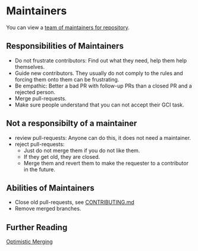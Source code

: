 Maintainers
===========

You can view a [team of maintainers for repository](https://github.com/orgs/fossasia/teams/gci16-maintainers).

Responsibilities of Maintainers
-------------------------------

- Do not frustrate contributors: Find out what they need, help them help themselves.
- Guide new contributors. They usually do not comply to the rules and forcing them onto them can be frustrating.
- Be empathic: Better a bad PR with follow-up PRs than a closed PR and a rejected person.
- Merge pull-requests.
- Make sure people understand that you can not accept their GCI task.

Not a responsibilty of a maintainer
-----------------------------------

- review pull-requests: Anyone can do this, it does not need a maintainer.
- reject pull-requests:
  - Just do not merge them if you do not like them.
  - If they get old, they are closed.
  - Merge them and revert them to make the requester to a contributor in the future.

Abilities of Maintainers
------------------------

- Close old pull-requests, see [CONTRIBUTING.md](CONTRIBUTING.md)
- Remove merged branches.

Further Reading
---------------

[Optimistic Merging](http://hintjens.com/blog:106)
